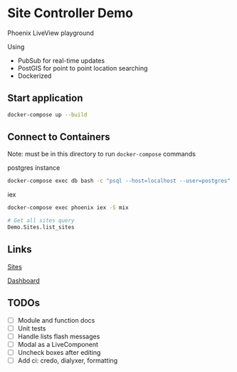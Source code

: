 # Site Controller Demo

Phoenix LiveView playground

Using

- PubSub for real-time updates
- PostGIS for point to point location searching
- Dockerized

## Start application

```bash
docker-compose up --build
```

## Connect to Containers

Note: must be in this directory to run `docker-compose` commands

postgres instance

```bash
docker-compose exec db bash -c "psql --host=localhost --user=postgres"
```

iex

```bash
docker-compose exec phoenix iex -S mix

# Get all sites query
Demo.Sites.list_sites
```

## Links

[Sites](http://localhost:4000/sites)

[Dashboard](http://localhost:4000/dashboard/home)

## TODOs

- [ ] Module and function docs
- [ ] Unit tests
- [ ] Handle lists flash messages
- [ ] Modal as a LiveComponent
- [ ] Uncheck boxes after editing
- [ ] Add ci: credo, dialyxer, formatting
